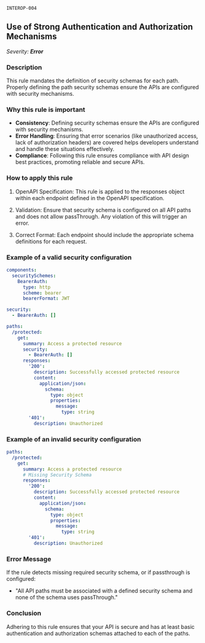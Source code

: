 `INTEROP-004`

## Use of Strong Authentication and Authorization Mechanisms

_Severity: **Error**_

### Description

This rule mandates the definition of security schemas for each path. Properly defining the path security schemas ensure the APIs are configured with security mechanisms.

### Why this rule is important

- **Consistency**: Defining security schemas ensure the APIs are configured with security mechanisms.
- **Error Handling**: Ensuring that error scenarios (like unauthorized access, lack of authorization headers) are covered helps developers understand and handle these situations effectively.
- **Compliance**: Following this rule ensures compliance with API design best practices, promoting reliable and secure APIs.

### How to apply this rule

1. OpenAPI Specification:
   This rule is applied to the responses object within each endpoint defined in the OpenAPI specification.

2. Validation:
   Ensure that security schema is configured on all API paths and does not allow passThrough. Any violation of this will trigger an error.

3. Correct Format:
   Each endpoint should include the appropriate schema definitions for each request.

### Example of a valid security configuration

```yaml
components:
  securitySchemes:
    BearerAuth:
      type: http
      scheme: bearer
      bearerFormat: JWT

security:
  - BearerAuth: []

paths:
  /protected:
    get:
      summary: Access a protected resource
      security:
        - BearerAuth: []
      responses:
        '200':
          description: Successfully accessed protected resource
          content:
            application/json:
              schema:
                type: object
                properties:
                  message:
                    type: string
        '401':
          description: Unauthorized
```

### Example of an invalid security configuration

```yaml
paths:
  /protected:
    get:
      summary: Access a protected resource
      # Missing Security Schema
      responses:
        '200':
          description: Successfully accessed protected resource
          content:
            application/json:
              schema:
                type: object
                properties:
                  message:
                    type: string
        '401':
          description: Unauthorized
```

### Error Message

If the rule detects missing required security schema, or if passthrough is configured:

- "All API paths must be associated with a defined security schema and none of the schema uses passThrough."

### Conclusion

Adhering to this rule ensures that your API is secure and has at least basic authentication and authorization schemas attached to each of the paths.

